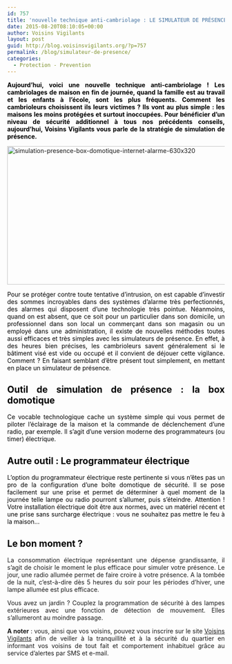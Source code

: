 ```yaml
---
id: 757
title: 'nouvelle technique anti-cambriolage : LE SIMULATEUR DE PRÉSENCE'
date: 2015-08-20T08:10:05+00:00
author: Voisins Vigilants
layout: post
guid: http://blog.voisinsvigilants.org/?p=757
permalink: /blog/simulateur-de-presence/
categories:
  - Protection - Prevention
---
```

<p style="text-align: justify;">
  <strong style="color: #000000;">Aujourd&rsquo;hui, voici une nouvelle technique anti-cambriolage ! Les cambriolages de maison en fin de journée, quand la famille est au travail et les enfants à l’école, sont les plus fréquents. Comment les cambrioleurs choisissent ils leurs victimes ? Ils vont au plus simple : les maisons les moins protégées et surtout inoccupées. Pour bénéficier d’un niveau de sécurité additionnel à tous nos précédents conseils, aujourd&rsquo;hui, Voisins Vigilants vous parle de la stratégie de simulation de présence.</strong>
</p>

<p style="text-align: justify;">
  <a href="./../../images/2015/08/simulation-presence-box-domotique-internet-alarme-630x320.jpg"><img class="aligncenter size-full wp-image-758" src="./../../images/2015/08/simulation-presence-box-domotique-internet-alarme-630x320.jpg" alt="simulation-presence-box-domotique-internet-alarme-630x320" width="630" height="320" /></a>
</p>

<p style="text-align: justify;">
  <span style="color: #000000;">Pour se protéger contre toute tentative d’intrusion, on est capable d’investir des sommes incroyables dans des systèmes d’alarme très perfectionnés, des alarmes qui disposent d’une technologie très pointue. Néanmoins, quand on est absent, que ce soit pour un particulier dans son domicile, un professionnel dans son local un commerçant dans son magasin ou un employé dans une administration, il existe de nouvelles méthodes toutes aussi efficaces et très simples avec les simulateurs de présence. En effet, à des heures bien précises, les cambrioleurs savent généralement si le bâtiment visé est vide ou occupé et il convient de déjouer cette vigilance. Comment ? En faisant semblant d’être présent tout simplement, en mettant en place un simulateur de présence.</span>
</p>

<h2 style="text-align: justify;">
  <strong><span style="color: #000000;">Outil de simulation de présence : la box domotique</span></strong>
</h2>

<p style="color: #000000; text-align: justify;">
  Ce vocable technologique cache un système simple qui vous permet de piloter l&rsquo;éclairage de la maison et la commande de déclenchement d’une radio, par exemple. Il s’agit d’une version moderne des programmateurs (ou timer) électrique.
</p>

<h2 style="font-weight: 400; color: #ff7400; text-align: justify;">
  <span style="color: #000000;"><strong>Autre outil : Le programmateur électrique</strong></span>
</h2>

<p style="text-align: justify;">
  <span style="color: #000000;">L’option du programmateur électrique reste pertinente si vous n’êtes pas un pro de la configuration d’une boîte domotique de sécurité. Il se pose facilement sur une prise et permet de déterminer à quel moment de la journée telle lampe ou radio pourront s’allumer, puis s’éteindre. Attention ! Votre installation électrique doit être aux normes, avec un matériel récent et une prise sans surcharge électrique : vous ne souhaitez pas mettre le feu à la maison…</span>
</p>

<h2 style="font-weight: 400; color: #ff7400; text-align: justify;">
  <span style="color: #000000;"><strong>Le bon moment ? </strong></span>
</h2>

<p style="text-align: justify;">
  La consommation électrique représentant une dépense grandissante, il s’agit de choisir le moment le plus efficace pour simuler votre présence. Le jour, une radio allumée permet de faire croire à votre présence. A la tombée de la nuit, c’est-à-dire dès 5 heures du soir pour les périodes d’hiver, une lampe allumée est plus efficace.
</p>

<p style="text-align: justify;">
  Vous avez un jardin ? Couplez la programmation de sécurité à des lampes extérieures avec une fonction de détection de mouvement. Elles s’allumeront au moindre passage.
</p>

<p style="text-align: justify;">
  <strong>A noter</strong> : vous, ainsi que vos voisins, pouvez vous inscrire sur le site <a href="http://www.voisinsvigilants.org">Voisins Vigilants</a> afin de veiller à la tranquillité et à la sécurité du quartier en informant vos voisins de tout fait et comportement inhabituel grâce au service d&rsquo;alertes par SMS et e-mail.
</p>
